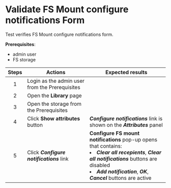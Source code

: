 # Validate FS Mount configure notifications Form

Test verifies FS Mount configure notifications form.

**Prerequisites**:
- admin user
- FS storage

| Steps | Actions | Expected results |
| :---: | --- | --- |
| 1 | Login as the admin user from the Prerequisites | |
| 2 | Open the **Library** page | |
| 3 | Open the storage from the Prerequisites | |
| 4 | Click **Show attributes** button | ***Configure notifications*** link is shown on the ***Attributes*** panel |
| 5 | Click ***Configure notifications*** link | **Configure FS mount notifications** pop-up opens that contains: <li> ***Clear all recepients***, ***Clear all notifications***  buttons are disabled <li> ***Add notification***, ***OK***, ***Cancel*** buttons are active |